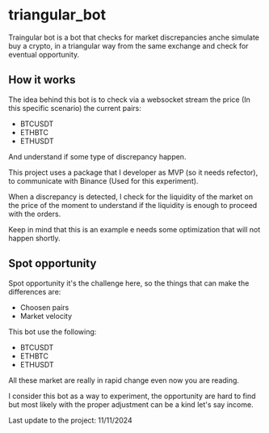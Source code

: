 # triangular_bot

Traingular bot is a bot that checks for market discrepancies anche simulate buy a crypto, in a triangular way from the same exchange
and check for eventual opportunity.

## How it works

The idea behind this bot is to check via a websocket stream the price (In this specific scenario) the current pairs:

- BTCUSDT
- ETHBTC
- ETHUSDT

And understand if some type of discrepancy happen.

This project uses a package that I developer as MVP (so it needs refector), to communicate with Binance (Used for this experiment).

When a discrepancy is detected, I check for the liquidity of the market on the price of the moment to understand if the liquidity is enough to proceed with the orders.

Keep in mind that this is an example e needs some optimization that will not happen shortly.

## Spot opportunity

Spot opportunity it's the challenge here, so the things that can make the differences are:

- Choosen pairs
- Market velocity

This bot use the following:

- BTCUSDT
- ETHBTC
- ETHUSDT

All these market are really in rapid change even now you are reading.

I consider this bot as a way to experiment, the opportunity are hard to find but most likely with the proper
adjustment can be a kind let's say income.

Last update to the project: 11/11/2024
